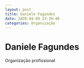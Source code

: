 ```yaml
---
layout: post
title: Daniele Fagundes
date: 2020-04-09 23:39:48 
categories: Organização
---
```


# Daniele Fagundes

Organização profissional 

